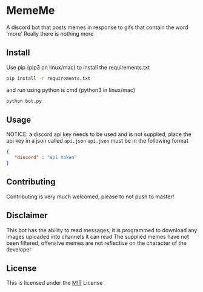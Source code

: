 # MemeMe
A discord bot that posts memes in response to gifs that contain the word 'more' 
Really there is nothing more

## Install 
Use pip (pip3 on linux/mac) to install the requirements.txt
```bash
pip install -r requirements.txt
```
and run using python is cmd (python3 in linux/mac)
```bash
python bot.py
```

## Usage
NOTICE: a discord api key needs to be used and is not supplied, place the api key in a json called `api.json`
`api.json` must be in the following format
 ```json
 {
    "discord" : "api token"
 }
 ```

## Contributing
Contributing is very much welcomed, please to not push to master!

## Disclaimer
This bot has the ability to read messages, it is programmed to download any images uploaded into channels it can read
The supplied memes have not been filtered, offensive memes are not reflective on the character of the developer
 
## License
This is licensed under the [MIT](https://choosealicense.com/licenses/mit/) License
